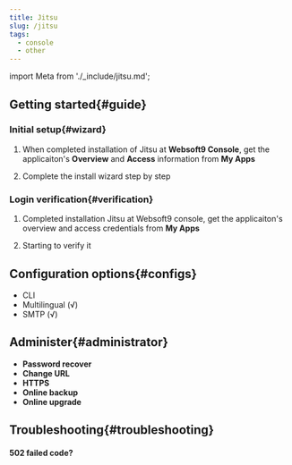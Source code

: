 ```yaml
---
title: Jitsu
slug: /jitsu
tags:
  - console
  - other
---
```


import Meta from './_include/jitsu.md';

<Meta name="meta" />

## Getting started{#guide}

### Initial setup{#wizard}

1. When completed installation of Jitsu at **Websoft9 Console**, get the applicaiton's **Overview** and **Access** information from **My Apps**  

2. Complete the install wizard step by step

### Login verification{#verification}

1. Completed installation Jitsu at Websoft9 console, get the applicaiton's overview and access credentials from **My Apps**  

2. Starting to verify it

## Configuration options{#configs}

- CLI
- Multilingual (√)
- SMTP (√)

## Administer{#administrator}

- **Password recover**
- **Change URL**
- **HTTPS**
- **Online backup**
- **Online upgrade**

## Troubleshooting{#troubleshooting}

#### 502 failed code?